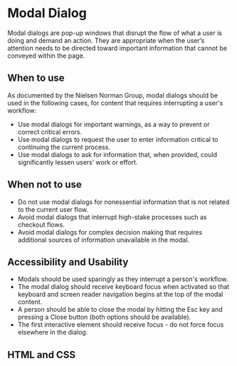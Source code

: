 # Modal Dialog
Modal dialogs are pop-up windows that disrupt the flow of what a user is doing and demand an action. They are appropriate when the user’s attention needs to be directed toward important information that cannot be conveyed within the page.

## When to use
As documented by the Nielsen Norman Group, modal dialogs should be used in the following cases, for content that requires interrupting a user's workflow:
- Use modal dialogs for important warnings, as a way to prevent or correct critical errors.
- Use modal dialogs to request the user to enter information critical to continuing the current process.
- Use modal dialogs to ask for information that, when provided, could significantly lessen users’ work or effort.

## When not to use
- Do not use modal dialogs for nonessential information that is not related to the current user flow.
- Avoid modal dialogs that interrupt high-stake processes such as checkout flows.
- Avoid modal dialogs for complex decision making that requires additional sources of information unavailable in the modal.

## Accessibility and Usability
- Modals should be used sparingly as they interrupt a person's workflow. 
- The modal dialog should receive keyboard focus when activated so that keyboard and screen reader navigation begins at the top of the modal content.
- A person should be able to close the modal by  hitting the Esc key and pressing a Close button (both options should be available).
- The first interactive element should receive focus - do not force focus elsewhere in the dialog. 

## HTML and CSS
